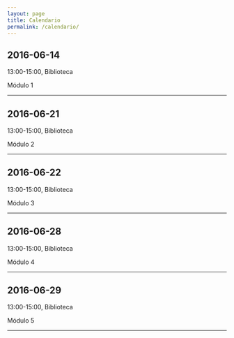 ```yaml
---
layout: page
title: Calendario
permalink: /calendario/
---
```



## 2016-06-14  

13:00-15:00, Biblioteca

Módulo 1

<hr>

## 2016-06-21

13:00-15:00, Biblioteca

Módulo 2

<hr>

## 2016-06-22

13:00-15:00, Biblioteca

Módulo 3

<hr>

## 2016-06-28

13:00-15:00, Biblioteca

Módulo 4

<hr>

## 2016-06-29

13:00-15:00, Biblioteca

Módulo 5

<hr>



